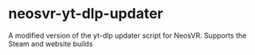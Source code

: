 # neosvr-yt-dlp-updater
A modified version of the yt-dlp updater script for NeosVR. Supports the Steam and website builds
